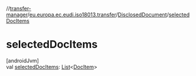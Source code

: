 //[transfer-manager](../../../index.md)/[eu.europa.ec.eudi.iso18013.transfer](../index.md)/[DisclosedDocument](index.md)/[selectedDocItems](selected-doc-items.md)

# selectedDocItems

[androidJvm]\
val [selectedDocItems](selected-doc-items.md): [List](https://kotlinlang.org/api/latest/jvm/stdlib/kotlin.collections/-list/index.html)&lt;[DocItem](../-doc-item/index.md)&gt;
